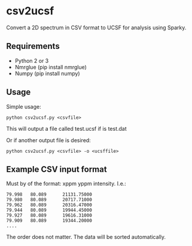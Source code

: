 # csv2ucsf

Convert a 2D spectrum in CSV format to UCSF for analysis using Sparky.

## Requirements

* Python 2 or 3
* Nmrglue (pip install nmrglue)
* Numpy (pip install numpy)


## Usage

Simple usage:

	python csv2ucsf.py <csvfile>

This will output a file called test.ucsf if <csvfile> is test.dat

Or if another output file is desired:

	python csv2ucsf.py <csvfile> -o <ucsffile>


## Example CSV input format

Must by of the format: xppm yppm intensity. I.e.:

	79.998   80.089      21131.75000
	79.980   80.089      20717.71000
	79.962   80.089      20316.47000
	79.944   80.089      19944.45000
	79.927   80.089      19616.31000
	79.909   80.089      19344.20000
	....
The order does not matter. The data will be sorted automatically.


